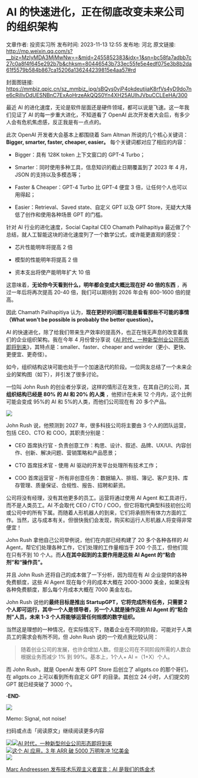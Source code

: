 # AI 的快速进化，正在彻底改变未来公司的组织架构

文章作者: 投资实习所
发布时间: 2023-11-13 12:55
发布地: 河北
原文链接: http://mp.weixin.qq.com/s?__biz=MzIyMDA3MjMwNw==&mid=2455852383&idx=1&sn=bc58fa7adbb7c27c0a8f4f645e292b7b&chksm=80446543b733ec55fe5e4edf075e3b8b2da61f5579b584b867ca15206a136244239815e4aa57#rd

封面图链接: https://mmbiz.qpic.cn/sz_mmbiz_jpg/sBQys0vjP4okdeutjiaK8rfVs4yD9do7ne6cRjIlvDdUESNBnC7ExAoHrzeAkQQS0Yn4XH25AUIhJVbuCCLEeHA/300

最近 AI 的进化速度，无论是软件层面还是硬件领域，都可以说是飞速。这一年我们见证了 AI 的每一步重大进化，不知道看了 OpenAI
此次开发者大会后，有多少人会有危机焦虑感，反正我是有一点点的。

此次 OpenAI 开发者大会基本上都围绕着 Sam Altman 所说的几个核心关键词：**Bigger, smarter, faster,
cheaper, easier。** 每个关键词都对应了相应的内容：

  * Bigger：具有 128K token 上下文窗口的 GPT-4 Turbo；

  * Smarter：同时使用多种工具，信息知识的截止日期覆盖到了 2023 年 4 月，JSON 的支持以及多模态等；

  * Faster & Cheaper：GPT-4 Turbo 比 GPT-4 便宜 3 倍，让任何个人也可以用得起；

  * Easier：Retrieval、Saved state、自定义 GPT 以及 GPT Store，无疑大大降低了创作和使用各种场景 GPT 的门槛。

针对 AI 行业的进化速度，Social Capital CEO Chamath Palihapitiya
最近做了个总结，就人工智能这块的进化速度列了一个数学公式，或许能更直观的感受：

  * 芯片性能明年将提高 2 倍

  * 模型的性能明年将提高 2 倍

  * 资本支出将使产能明年扩大 10 倍

这意味着，**无论你今天看到什么，明年都会变成大概比现在好 40 倍的东西** ，再过一年后将再次提高 20-40 倍，我们可以期待到 2026 年会有
800-1600 倍的提高。

因此 Chamath Palihapitiya 认为，**现在更好的问题可能是看看那些不可能的事情（What won’t be possible is
probably the better question）。**

AI 的快速进化，除了给我们带来生产效率的提高外，也正在悄无声息的改变着我们的企业组织架构。我在今年 4 月份曾分享说《[AI
时代，一种新型创业公司形态即将到来](http://mp.weixin.qq.com/s?__biz=MzIyMDA3MjMwNw==&mid=2455850662&idx=1&sn=a8c746400fff1130aa25feff01e76686&chksm=80447ebab733f7acf794a51fcadd419a210d61be41346918aff7b85d33a80126f566e39a37e8&scene=21#wechat_redirect)》，其特点是：smaller、faster、cheaper
and weirder（更小、更快、更便宜、更奇怪）。

如今，组织结构这块可能也处于一个加速迭代的阶段。一位网友总结了一个未来企业的架构图（如下），并引发了很多讨论。

一位叫 John Rush 的创业者分享说，这样的情形正在发生，在其自己的公司，其**组织结构已经是 80% 的 AI 和 20% 的人类**
，他预计在未来 12 个月内，这个比例可能会变成 95%的 AI 和 5%的人类，而他们公司现在有 20 多个产品。

![](https://mmbiz.qpic.cn/sz_mmbiz_jpg/sBQys0vjP4okdeutjiaK8rfVs4yD9do7nbXBcy5xPv1icssFuOUYNVzjPs6IVL5ppicN0g1OGE1VfDWyPly91Ajug/640?wx_fmt=jpeg)

  

John Rush 说，他预测到 2027 年，很多科技公司将主要由 3 个人的团队运营，包括 CEO、CTO 和 COO，其职责分别是：

  * CEO 首席执行官 - 负责创意工作：构思、设计、叙述、品牌、UX/UI、内容创作、创新、解决问题、营销策略和产品愿景；

  * CTO 首席技术官 - 使用 AI 驱动的开发平台处理所有技术工作；

  * COO 首席运营官 - 所有非创意任务：数据输入、排班、簿记、客户支持、库存管理、质量保证、合规性、报告、招聘和薪资。

公司将没有经理，没有其他更多的员工。运营将通过使用 AI Agent 和工具进行，而不是人类员工。AI 不会取代 CEO / CTO /
COO，但它将取代典型科技初创公司或公司中的所有下属。而随着人形机器人的到来，它们将承担所有体力方面的工作。当然，这与成本有关。但很快我们会发现，购买和运行人形机器人将变得非常便宜！

John Rush 拿他自己公司举例说，他们在内部已经构建了 20 多个各种各样的 AI Agent，帮它们处理各种工作，它们处理的工作量相当于 200
个员工，但他们现在只有不到 10 个人。而**人在其中起到的主要作用是这些 AI Agent 的“粘合剂”和“操作员”。**

并且 John Rush 还将自己的成本做了一下分析，因为现在有 AI 企业提供的各种免费额度，这些 AI Agent 现在每个月的成本大概在
2000-3000 美金，如果没有各种免费额度，那么每个月成本大概在 7000 美金左右。

John Rush 说他的**最终目标是推出 StartupGPT，它将完成所有任务，只需要 2 个人即可运行，其中一个人是领导者，另一个人就是操作这些
AI Agent 的“粘合剂”人员，未来 1-3 个人将能够运营任何规模的数字组织。**

当然这是理想的一种情况，在实际情况下，随着企业在不同的阶段，可能对于人类员工的需求会有所不同，但 John Rush 说的一个观点我比较认同：

> 随着创业公司的发展，也许会增加人数。但是公司在不同阶段所需的人数会根据业务而减少 1% 到 99%。基本上，1个人+ AI =（1+X）个人。

而 John Rush，就是 OpenAI 发布 GPT Store 后创立了 allgpts.co 的那个哥们，在 allgpts.co
上可以看到所有自定义 GPT 的目录。其创立 24 小时，人们提交的 GPT 就已经突破了 3000 个。

**·END·**

![](https://mmbiz.qpic.cn/sz_mmbiz_png/sBQys0vjP4okdeutjiaK8rfVs4yD9do7nZuIlA9ZFxjFwmPzcH9ibUGHSX6ueTic3Dicglu0tmy4icaHwNjibKOPibSiaw/640?wx_fmt=png)  

Memo: Signal, not noise!

扫码或点击「阅读原文」继续阅读更多内容

![](https://mmbiz.qpic.cn/mmbiz_png/mrJibAziaMQhQGoNHniac6wGOyRe172dlS0HCYicyjiaCTtly2pULIz6YPNsXeRjoQFSuDYezsia4ibhbAc1X3GKtVRyw/640?wx_fmt=png&wxfrom=5&wx_lazy=1&wx_co=1)[![](https://mmbiz.qpic.cn/mmbiz_jpg/sBQys0vjP4quxibwHeuCA4EEXbjN9M7CR6bcPtsteUeaicwggVFQHmHPbpcvth8RAj2yTtT3RYzWE1icZrU573ibGw/640?wx_fmt=jpeg)AI
时代，一种新型创业公司形态即将到来](https://mp.weixin.qq.com/s?__biz=MzIyMDA3MjMwNw==&mid=2455850662&idx=1&sn=a8c746400fff1130aa25feff01e76686&chksm=80447ebab733f7acf794a51fcadd419a210d61be41346918aff7b85d33a80126f566e39a37e8&scene=21#wechat_redirect)  
[![](https://mmbiz.qpic.cn/sz_mmbiz_jpg/sBQys0vjP4oEMp4NrfWBSk5r1MeUZ40xgibaGmP1l4xLudAm4bw1Rzy0jTibfHK8dsdtdvgY4JYn0gQOzpgYX7cQ/640?wx_fmt=jpeg)这个
AI 应用，3 年 ARR 破 5000 万明年冲
1亿美金](https://mp.weixin.qq.com/s?__biz=MzIyMDA3MjMwNw==&mid=2455852306&idx=1&sn=3edc0f9f9810c1fb47ad482e95229b2e&chksm=8044650eb733ec181c90b8cd6fd24718d0ccc47f8047d338a8203d25a207c92bf1b09aba5db2&scene=21#wechat_redirect)  
[![](https://mmbiz.qpic.cn/sz_mmbiz_jpg/sBQys0vjP4pkE2HLu4da5U1Pnh1xw20xyPiccYmgSqXarWFI3FplzStHpnJhQvQgdriaib6tPwYThV14s6NezsrTA/640?wx_fmt=jpeg)](https://mp.weixin.qq.com/s?__biz=MzIyMDA3MjMwNw==&mid=2455852256&idx=1&sn=6ca00a8158b546a67eca043d25c9e043&chksm=804464fcb733edea4d189ceb482b596cf0b1f15abc0392113d19a0f19455fae383b98a7fcae6&scene=21#wechat_redirect)

[Marc Andreessen 发布技术乐观主义者宣言：AI
是我们的炼金术](https://mp.weixin.qq.com/s?__biz=MzIyMDA3MjMwNw==&mid=2455852256&idx=1&sn=6ca00a8158b546a67eca043d25c9e043&chksm=804464fcb733edea4d189ceb482b596cf0b1f15abc0392113d19a0f19455fae383b98a7fcae6&scene=21#wechat_redirect)

